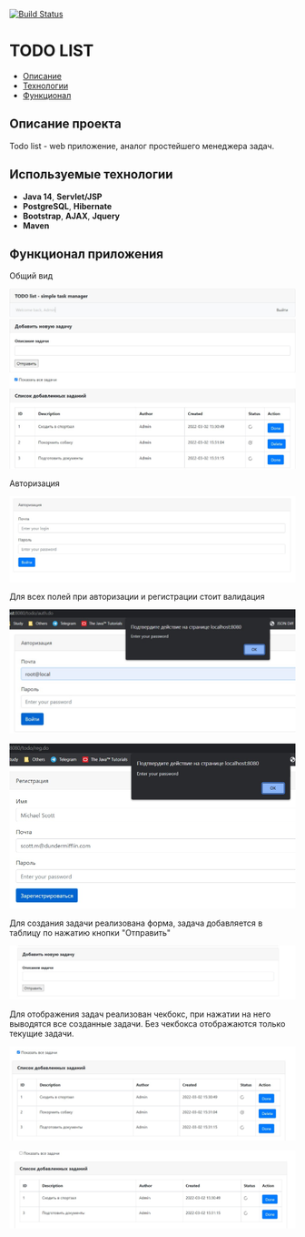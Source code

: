 [![Build Status](https://app.travis-ci.com/malletmustdie/todo-list.svg?branch=master)](https://app.travis-ci.com/malletmustdie/todo-list)

# TODO LIST
+ [Описание](#Описание-проекта)
+ [Технологии](#Используемые-технологии)
+ [Функционал](#Функционал-приложения)

## Описание проекта
Todo list - web приложение, аналог простейшего менеджера задач.

## Используемые технологии
+ **Java 14**,  **Servlet/JSP**
+ **PostgreSQL**, **Hibernate**
+ **Bootstrap**, **AJAX**, **Jquery**
+ **Maven**

## Функционал приложения
Общий вид

![alt text](https://github.com/malletmustdie/todo-list/blob/master/src/main/webapp/image/main.jpg)

Авторизация

![alt text](https://github.com/malletmustdie/todo-list/blob/master/src/main/webapp/image/auth.jpg)

Для всех полей при авторизации и регистрации стоит валидация

![alt text](https://github.com/malletmustdie/todo-list/blob/master/src/main/webapp/image/authValidation.jpg)

![alt text](https://github.com/malletmustdie/todo-list/blob/master/src/main/webapp/image/regValidation.jpg)

Для создания задачи реализована форма, задача добавляется в таблицу по нажатию кнопки "Отправить"

![alt text](https://github.com/malletmustdie/todo-list/blob/master/src/main/webapp/image/addTask.jpg)

Для отображения задач реализован чекбокс, при нажатии на него выводятся все созданные задачи.
Без чекбокса отображаются только текущие задачи.

![alt text](https://github.com/malletmustdie/todo-list/blob/master/src/main/webapp/image/allTasks.jpg)

![alt text](https://github.com/malletmustdie/todo-list/blob/master/src/main/webapp/image/unresolvedTasks.jpg)
